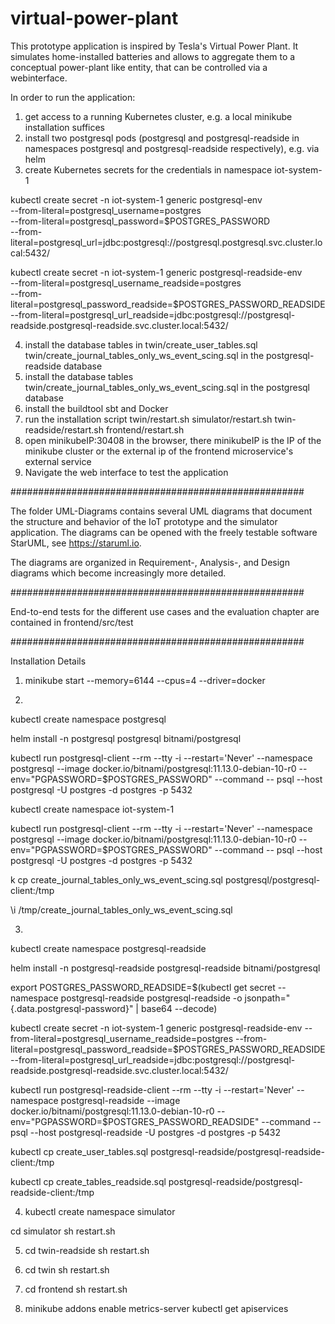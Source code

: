 # virtual-power-plant

This prototype application is inspired by Tesla's Virtual Power Plant. It simulates home-installed batteries and allows to aggregate them to a conceptual power-plant like entity, that can be controlled via a webinterface.

In order to run the application:

1. get access to a running Kubernetes cluster, e.g. a local minikube installation suffices
2. install two postgresql pods (postgresql and postgresql-readside in namespaces postgresql and postgresql-readside respectively), e.g. via helm
3. create Kubernetes secrets for the credentials in namespace iot-system-1

kubectl create secret -n iot-system-1 generic postgresql-env \
--from-literal=postgresql_username=postgres \
--from-literal=postgresql_password=$POSTGRES_PASSWORD \
--from-literal=postgresql_url=jdbc:postgresql://postgresql.postgresql.svc.cluster.local:5432/

kubectl create secret -n iot-system-1 generic postgresql-readside-env \
--from-literal=postgresql_username_readside=postgres \
--from-literal=postgresql_password_readside=$POSTGRES_PASSWORD_READSIDE \
--from-literal=postgresql_url_readside=jdbc:postgresql://postgresql-readside.postgresql-readside.svc.cluster.local:5432/

4. install the database tables in twin/create_user_tables.sql twin/create_journal_tables_only_ws_event_scing.sql in the postgresql-readside database
5. install the database tables twin/create_journal_tables_only_ws_event_scing.sql in the postgresql database
6. install the buildtool sbt and Docker
7. run the installation script twin/restart.sh simulator/restart.sh twin-readside/restart.sh frontend/restart.sh
8. open minikubeIP:30408 in the browser, there minikubeIP is the IP of the minikube cluster or the external ip of the frontend microservice's external service
9. Navigate the web interface to test the application

#####################################################

The folder UML-Diagrams contains several UML diagrams that document the structure and behavior of the IoT prototype and the simulator application. The diagrams can be opened with the freely testable software StarUML, see https://staruml.io. 

The diagrams are organized in Requirement-, Analysis-, and Design diagrams which become increasingly more detailed.

#####################################################

End-to-end tests for the different use cases and the evaluation chapter are contained in
frontend/src/test

#####################################################

Installation Details

1. minikube start --memory=6144 --cpus=4 --driver=docker    

2. 

kubectl create namespace postgresql

helm install -n postgresql postgresql bitnami/postgresql 


kubectl run postgresql-client --rm --tty -i --restart='Never' --namespace postgresql --image docker.io/bitnami/postgresql:11.13.0-debian-10-r0 --env="PGPASSWORD=$POSTGRES_PASSWORD" --command -- psql --host postgresql -U postgres -d postgres -p 5432

kubectl create namespace iot-system-1


kubectl run postgresql-client --rm --tty -i --restart='Never' --namespace postgresql --image docker.io/bitnami/postgresql:11.13.0-debian-10-r0 --env="PGPASSWORD=$POSTGRES_PASSWORD" --command -- psql --host postgresql -U postgres -d postgres -p 5432


k cp create_journal_tables_only_ws_event_scing.sql postgresql/postgresql-client:/tmp

\i /tmp/create_journal_tables_only_ws_event_scing.sql 


3. 

kubectl create namespace postgresql-readside

helm install -n postgresql-readside postgresql-readside bitnami/postgresql

export POSTGRES_PASSWORD_READSIDE=$(kubectl get secret --namespace postgresql-readside postgresql-readside -o jsonpath="{.data.postgresql-password}" | base64 --decode)

kubectl create secret -n iot-system-1 generic postgresql-readside-env --from-literal=postgresql_username_readside=postgres --from-literal=postgresql_password_readside=$POSTGRES_PASSWORD_READSIDE --from-literal=postgresql_url_readside=jdbc:postgresql://postgresql-readside.postgresql-readside.svc.cluster.local:5432/


kubectl run postgresql-readside-client --rm --tty -i --restart='Never' --namespace postgresql-readside --image docker.io/bitnami/postgresql:11.13.0-debian-10-r0 --env="PGPASSWORD=$POSTGRES_PASSWORD_READSIDE" --command -- psql --host postgresql-readside -U postgres -d postgres -p 5432


kubectl cp create_user_tables.sql postgresql-readside/postgresql-readside-client:/tmp

kubectl cp create_tables_readside.sql postgresql-readside/postgresql-readside-client:/tmp

4. kubectl create namespace simulator

cd simulator
sh restart.sh

5. cd twin-readside
sh restart.sh

6. cd twin
sh restart.sh

7. cd frontend
sh restart.sh

8. minikube addons enable metrics-server
kubectl get apiservices
